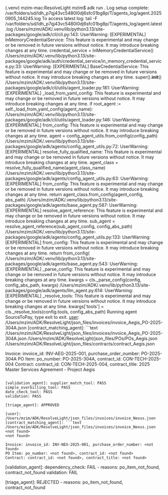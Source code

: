 (.venv) mzim-mac:ResolveLight mzim$ adk run .
Log setup complete: /var/folders/sd/ldh_p7qj43vc5480l0dj6sfc01bg8p/T/agents_log/agent.20250905_144245.log
To access latest log: tail -F /var/folders/sd/ldh_p7qj43vc5480l0dj6sfc01bg8p/T/agents_log/agent.latest.log
/Users/mzim/ADK/.venv/lib/python3.13/site-packages/google/adk/cli/cli.py:143: UserWarning: [EXPERIMENTAL] InMemoryCredentialService: This feature is experimental and may change or be removed in future versions without notice. It may introduce breaking changes at any time.
  credential_service = InMemoryCredentialService()
/Users/mzim/ADK/.venv/lib/python3.13/site-packages/google/adk/auth/credential_service/in_memory_credential_service.py:33: UserWarning: [EXPERIMENTAL] BaseCredentialService: This feature is experimental and may change or be removed in future versions without notice. It may introduce breaking changes at any time.
  super().__init__()
/Users/mzim/ADK/.venv/lib/python3.13/site-packages/google/adk/cli/utils/agent_loader.py:181: UserWarning: [EXPERIMENTAL] _load_from_yaml_config: This feature is experimental and may change or be removed in future versions without notice. It may introduce breaking changes at any time.
  if root_agent := self._load_from_yaml_config(agent_name):
/Users/mzim/ADK/.venv/lib/python3.13/site-packages/google/adk/cli/utils/agent_loader.py:146: UserWarning: [EXPERIMENTAL] from_config: This feature is experimental and may change or be removed in future versions without notice. It may introduce breaking changes at any time.
  agent = config_agent_utils.from_config(config_path)
/Users/mzim/ADK/.venv/lib/python3.13/site-packages/google/adk/agents/config_agent_utils.py:72: UserWarning: [EXPERIMENTAL] resolve_fully_qualified_name: This feature is experimental and may change or be removed in future versions without notice. It may introduce breaking changes at any time.
  agent_class = resolve_fully_qualified_name(agent_class_name)
/Users/mzim/ADK/.venv/lib/python3.13/site-packages/google/adk/agents/config_agent_utils.py:63: UserWarning: [EXPERIMENTAL] from_config: This feature is experimental and may change or be removed in future versions without notice. It may introduce breaking changes at any time.
  return agent_class.from_config(agent_config, abs_path)
/Users/mzim/ADK/.venv/lib/python3.13/site-packages/google/adk/agents/base_agent.py:587: UserWarning: [EXPERIMENTAL] resolve_agent_reference: This feature is experimental and may change or be removed in future versions without notice. It may introduce breaking changes at any time.
  sub_agent = resolve_agent_reference(sub_agent_config, config_abs_path)
/Users/mzim/ADK/.venv/lib/python3.13/site-packages/google/adk/agents/config_agent_utils.py:133: UserWarning: [EXPERIMENTAL] from_config: This feature is experimental and may change or be removed in future versions without notice. It may introduce breaking changes at any time.
  return from_config(
/Users/mzim/ADK/.venv/lib/python3.13/site-packages/google/adk/agents/base_agent.py:543: UserWarning: [EXPERIMENTAL] _parse_config: This feature is experimental and may change or be removed in future versions without notice. It may introduce breaking changes at any time.
  kwargs = cls._parse_config(config, config_abs_path, kwargs)
/Users/mzim/ADK/.venv/lib/python3.13/site-packages/google/adk/agents/llm_agent.py:614: UserWarning: [EXPERIMENTAL] _resolve_tools: This feature is experimental and may change or be removed in future versions without notice. It may introduce breaking changes at any time.
  kwargs['tools'] = cls._resolve_tools(config.tools, config_abs_path)
Running agent SourceToPay, type exit to exit.
[user]: /Users/mzim/ADK/ResolveLight/json_files/invoices/invoice_Aegis_PO-2025-304A.json
[contract_matching_agent]: ```text
/Users/mzim/ADK/ResolveLight/json_files/invoices/invoice_Aegis_PO-2025-304A.json
/Users/mzim/ADK/ResolveLight/json_files/POs/POs_Aegis.json
/Users/mzim/ADK/ResolveLight/json_files/contracts/contract_Aegis.json

Invoice: invoice_id: INV-AEG-2025-001, purchase_order_number: PO-2025-304A
PO Item: po_number: PO-2025-304A, contract_id: CON-TECH-2025-004
Contract: contract_id: CON-TECH-2025-004, contract_title: 2025 Master Services Agreement - Project Aegis

```

[validation_agent]: supplier_match_tool: PASS
simple_overbilling_tool: PASS
date_check_tool: PASS
validation: PASS

[triage_agent]: APPROVED

[user]: /Users/mzim/ADK/ResolveLight/json_files/invoices/invoice_Nexus.json
[contract_matching_agent]: ```text
/Users/mzim/ADK/ResolveLight/json_files/invoices/invoice_Nexus.json
<not found>
<not found>

Invoice: invoice_id: INV-NEX-2025-001, purchase_order_number: <not found>
PO Item: po_number: <not found>, contract_id: <not found>
Contract: contract_id: <not found>, contract_title: <not found>

```

[validation_agent]: dependency_check: FAIL - reasons: po_item_not_found, contract_not_found
validation: FAIL

[triage_agent]: REJECTED - reasons: po_item_not_found, contract_not_found

[user]: exit
